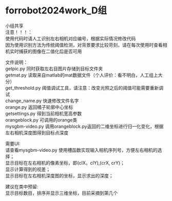 # forrobot2024work_D组
小组共享  
注意！！！：  
使用代码时请人工识别左右相机对应编号，根据实际情况修改代码  
因为使用识别方法为传统阈值检测，对背景要求比较苛刻，请在每次使用时查看相机实时捕获的图像在二值化后是否可用  
  
文件说明：  
getpic.py 同时获取左右目图片存储到目标文件夹  
getmat.py 读取来自matlab的mat数据文件（个人评价：看不明白，人工组上大分）  
get_threshold.py 阈值调试工具，请注意：改变光照之后的阈值可能需要重新调试  
change_name.py 快速修改文件名字  
orange.py 返回橘子轮廓中心坐标  
getsettings.py 得到当前相机宽高参数  
orangeblock.py 可调用的orange类  
mysgbm-video.py 调用orangeblock.py返回的二维坐标进行归一化变化，根据左右相机深度图得到目标点深度  
  
需要UI:  
请查看mysgbm-video.py 
使用槽函数实现输入相机序列号，方便左右相机的选择；  
显示目标在左右相机的像素坐标，即(clX，clY),(crX, crY)；  
显示计算得到的视差；  
显示目标在左右相机深度图的坐标，显示求出的深度；  
  
建议在类中预留:  
显示目标数目，排序并显示三维坐标，目前采摘到第几个  
